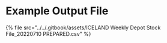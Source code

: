 # Example Output File

{% file src="../../.gitbook/assets/ICELAND Weekly Depot Stock File_20220710 PREPARED.csv" %}
